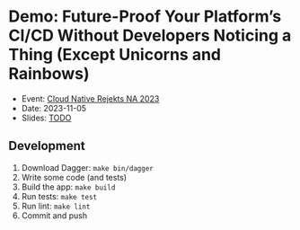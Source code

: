# Demo: Future-Proof Your Platform’s CI/CD Without Developers Noticing a Thing (Except Unicorns and Rainbows)

- Event: [Cloud Native Rejekts NA 2023](https://cfp.cloud-native.rejekts.io/cloud-native-rejekts-na-chicago-2023/talk/VVRNWR/)
- Date: 2023-11-05
- Slides: [TODO](TODO)

## Development

1. Download Dagger: `make bin/dagger`
1. Write some code (and tests)
1. Build the app: `make build`
1. Run tests: `make test`
1. Run lint: `make lint`
1. Commit and push
